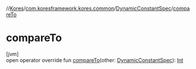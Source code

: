 //[Kores](../../../index.md)/[com.koresframework.kores.common](../index.md)/[DynamicConstantSpec](index.md)/[compareTo](compare-to.md)

# compareTo

[jvm]\
open operator override fun [compareTo](compare-to.md)(other: [DynamicConstantSpec](index.md)): [Int](https://kotlinlang.org/api/latest/jvm/stdlib/kotlin/-int/index.html)
